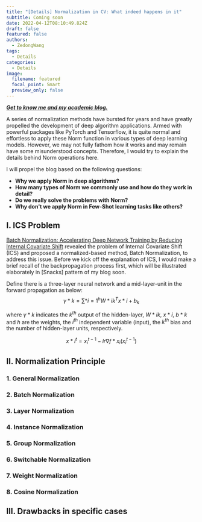 ```yaml
---
title: "[Details] Normalization in CV: What indeed happens in it"
subtitle: Coming soon
date: 2022-04-12T08:10:49.824Z
draft: false
featured: false
authors:
  - ZedongWang
tags:
  - Details
categories:
  - Details
image:
  filename: featured
  focal_point: Smart
  preview_only: false
---
```

***[Get to know me and my academic blog.](https://zedongwang.netlify.app/post/getting-started/)***

A series of normalization methods have bursted for years and have greatly propelled the development of deep algorithm applications. Armed with powerful packages like PyTorch and Tensorflow, it is quite normal and effortless to apply these Norm function in various types of deep learning models. However, we may not fully fathom how it works and may remain have some misunderstood concepts. Therefore, I would try to explain the details behind Norm operations here.

I will propel the blog based on the following questions:

* **Why we apply Norm in deep algorithms?**
* **How many types of Norm we commonly use and how do they work in detail?**
* **Do we really solve the problems with Norm?**
* **Why don't we apply Norm in Few-Shot learning tasks like others?**

## Ⅰ. ICS Problem

[Batch Normalization: Accelerating Deep Network Training by Reducing Internal Covariate Shift](https://arxiv.org/pdf/1502.03167.pdf) revealed the problem of Internal Covariate Shift (ICS) and proposed a normalized-based method, Batch Normalization, to address this issue. Before we kick off the explanation of ICS, I would make a brief recall of the backpropagation process first, which will be illustrated elaborately in \[Snacks] pattern of my blog soon. 

Define there is a three-layer neural network and a mid-layer-unit in the forward propagation as below:
$$\gamma*{k} =\sum*{i=1}^{h} W*{ik}^{T}x*{i} + b_{k}$$

where $\gamma*{k}$ indicates the $k^{th}$ output of the hidden-layer, $W*{ik}$, $x*{i}$, $b*{k}$ and $h$ are the weights, the $i^{th}$ independent variable (input), the $k^{th}$ bias and the number of hidden-layer units, respectively. 

$$x*i^t=x_i^{t-1}-lr\nabla f*{x_i}(x_i^{t-1})$$

## Ⅱ. Normalization Principle

### 1. General Normalization

### 2. Batch Normalization

### 3. Layer Normalization

### 4. Instance Normalization

### 5. Group Normalization

### 6. Switchable Normalization

### 7. Weight Normalization

### 8. Cosine Normalization

## Ⅲ. Drawbacks in specific cases